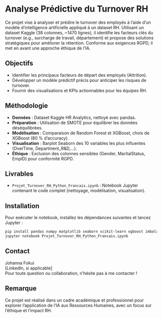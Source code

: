 # Analyse Prédictive du Turnover RH

Ce projet vise à analyser et prédire le turnover des employés à l’aide d’un modèle d’intelligence artificielle appliqué à un dataset RH. Utilisant un dataset Kaggle (38 colonnes, ~1470 lignes), il identifie les facteurs clés du turnover (e.g., surcharge de travail, département) et propose des solutions stratégiques pour améliorer la rétention. Conforme aux exigences RGPD, il met en avant une approche éthique de l’IA.

## Objectifs
- Identifier les principaux facteurs de départ des employés (Attrition).
- Développer un modèle prédictif précis pour anticiper les risques de turnover.
- Fournir des visualisations et KPIs actionnables pour les équipes RH.

## Méthodologie
- **Données** : Dataset Kaggle HR Analytics, nettoyé avec pandas.
- **Préparation** : Utilisation de SMOTE pour équilibrer les données déséquilibrées.
- **Modélisation** : Comparaison de Random Forest et XGBoost, choix de XGBoost (80 % d’accuracy).
- **Visualisation** : Barplot Seaborn des 10 variables les plus influentes (OverTime, Department_R&D,...).
- **Éthique** : Exclusion des colonnes sensibles (Gender, MaritalStatus, EmpID) pour conformité RGPD.

## Livrables
- `Projet_Turnover_RH_Python_Francais.ipynb` : Notebook Jupyter contenant le code complet (nettoyage, modélisation, visualisation).

## Installation
Pour exécuter le notebook, installez les dépendances suivantes et lancez Jupyter :
```bash
pip install pandas numpy matplotlib seaborn scikit-learn xgboost imbalanced-learn
jupyter notebook Projet_Turnover_RH_Python_Francais.ipynb
```

## Contact
Johanna Fokui  
[LinkedIn, si applicable]  
Pour toute question ou collaboration, n’hésite pas à me contacter !

## Remarque
Ce projet est réalisé dans un cadre académique et professionnel pour explorer l’application de l’IA aux Ressources Humaines, avec un focus sur l’éthique et l’impact RH.
```
